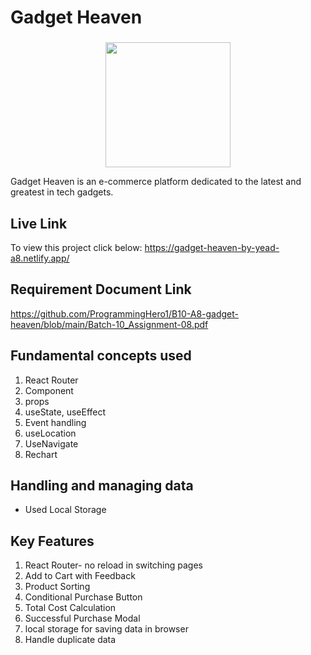 
# Gadget Heaven

###

<div align="center">
  <img height="200" src="[https://i.ibb.co.com/1dMVJNG/yead-portfolio.png](https://i.ibb.co.com/PhPHRRy/Gadget-heaven.png)"  />
</div>

Gadget Heaven is an e-commerce platform dedicated to the latest and greatest in tech gadgets.


## Live Link

To view this project click below: 
https://gadget-heaven-by-yead-a8.netlify.app/


## Requirement Document Link

https://github.com/ProgrammingHero1/B10-A8-gadget-heaven/blob/main/Batch-10_Assignment-08.pdf



## Fundamental concepts used 

1. React Router
2. Component
3. props
4. useState, useEffect
5. Event handling
6. useLocation
7. UseNavigate
8. Rechart


## Handling and managing data

- Used Local Storage
##  Key Features

1. React Router- no reload in switching pages
2. Add to Cart with Feedback
3. Product Sorting
4. Conditional Purchase Button
5. Total Cost Calculation
6. Successful Purchase Modal
7. local storage for saving data in browser
8. Handle duplicate data



